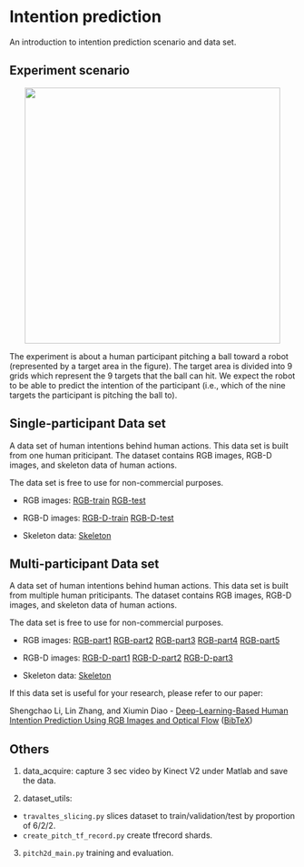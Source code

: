 # Intention prediction 

An introduction to intention prediction scenario and data set.


## Experiment scenario

<p align="center">
<img width="450"  src="https://github.com/fantasylsc/Intention_Prediction/blob/master/images/Experiment.PNG" >
</p>

The experiment is about a human participant pitching a ball toward a robot (represented by a target area in the figure). The target area is divided into 9 grids which represent the 9 targets that the ball can hit. We expect the robot to be able to predict the intention of the participant (i.e., which of the nine targets the participant is pitching the ball to). 


## Single-participant Data set

A data set of human intentions behind human actions. This data set is built from one human priticipant. The dataset contains RGB images, RGB-D images, and skeleton data of human actions.

The data set is free to use for non-commercial purposes.



- RGB images: [RGB-train]() [RGB-test]()

- RGB-D images: [RGB-D-train]() [RGB-D-test]()
- Skeleton data: [Skeleton]()



## Multi-participant Data set

A data set of human intentions behind human actions. This data set is built from multiple human priticipants. The dataset contains RGB images, RGB-D images, and skeleton data of human actions.

The data set is free to use for non-commercial purposes.



- RGB images: [RGB-part1](https://pan.baidu.com/s/1qX14X9l2fYqx3DCZS0lwpw) [RGB-part2](https://pan.baidu.com/s/1LahYjJ32j6MkdBhk3Beksw) [RGB-part3](https://pan.baidu.com/s/1wHbBykIZuv-rydh02fyXnA) [RGB-part4](https://pan.baidu.com/s/1q9XqCx-fe--usnkd9Bc1lA) [RGB-part5](https://pan.baidu.com/s/1Qvyt94w2WGKpliqAdjlK6Q)

- RGB-D images: [RGB-D-part1](https://pan.baidu.com/s/127n2swlXOplj88i2Lftsgw) [RGB-D-part2](https://pan.baidu.com/s/11Uu4VjhXyxVBYFT_Hioeng) [RGB-D-part3](https://pan.baidu.com/s/1-9GmlgnGm1zJ7VtjWpbKUg)

- Skeleton data: [Skeleton](https://pan.baidu.com/s/1_k7hUam23iLRsU0ID8bldQ)

If this data set is useful for your research, please refer to our paper: 

Shengchao Li, Lin Zhang, and Xiumin Diao - [Deep-Learning-Based Human Intention Prediction Using RGB Images and Optical Flow](https://link.springer.com/article/10.1007/s10846-019-01049-3)
  ([BibTeX](https://github.com/fantasylsc/Intention_Prediction/blob/master/Bib/LiZD18.bib))

## Others
1. data_acquire: capture 3 sec video by Kinect V2 under Matlab and save the data.

2. dataset_utils:
- `travaltes_slicing.py` slices dataset to train/validation/test by proportion of 6/2/2.
- `create_pitch_tf_record.py` create tfrecord shards.

3. `pitch2d_main.py` training and evaluation.
